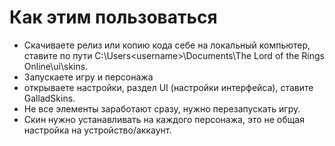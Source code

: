 # Как этим пользоваться
- Скачиваете релиз или копию кода себе на локальный компьютер, ставите по пути C:\Users\<username>\Documents\The Lord of the Rings Online\ui\skins.
- Запускаете игру и персонажа
- открываете настройки, раздел UI (настройки интерфейса), ставите GalladSkins.
- Не все элементы заработают сразу, нужно перезапускать игру.
- Скин нужно устанавливать на каждого персонажа, это не общая настройка на устройство/аккаунт.